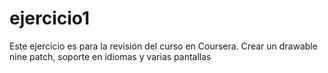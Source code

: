 # ejercicio1

Este ejercicio es para la revisión del curso en Coursera. Crear un drawable nine patch, soporte en idiomas y varias pantallas
